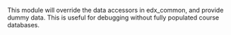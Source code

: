 This module will override the data accessors in edx_common, and
provide dummy data. This is useful for debugging without fully
populated course databases.